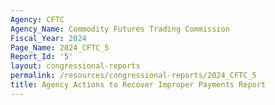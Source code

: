 ```yaml
---
Agency: CFTC
Agency_Name: Commodity Futures Trading Commission
Fiscal_Year: 2024
Page_Name: 2024_CFTC_5
Report_Id: '5'
layout: congressional-reports
permalink: /resources/congressional-reports/2024_CFTC_5
title: Agency Actions to Recover Improper Payments Report
---
```

